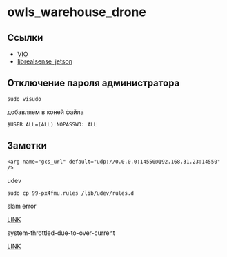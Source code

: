 # owls_warehouse_drone

## Ссылки 

-  [VIO](https://github.com/Auterion/VIO)
-  [librealsense_jetson](https://github.com/IntelRealSense/librealsense/blob/master/doc/installation_jetson.md)

## Отключение пароля администратора

    sudo visudo
    
добавляем в коней файла

    $USER ALL=(ALL) NOPASSWD: ALL
    
## Заметки

    <arg name="gcs_url" default="udp://0.0.0.0:14550@192.168.31.23:14550" />
    
udev

    sudo cp 99-px4fmu.rules /lib/udev/rules.d
    
slam error 

   [LINK](https://github.com/IntelRealSense/realsense-ros/issues/749#issuecomment-532968059)

system-throttled-due-to-over-current

   [LINK](https://docs.nvidia.com/jetson/archives/l4t-archived/l4t-3243/index.html#page/Tegra%2520Linux%2520Driver%2520Package%2520Development%2520Guide%2Fpower_management_nano.html%23wwpID0E0VD0HA)
